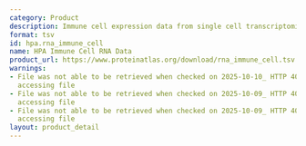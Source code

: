 ```yaml
---
category: Product
description: Immune cell expression data from single cell transcriptomics studies
format: tsv
id: hpa.rna_immune_cell
name: HPA Immune Cell RNA Data
product_url: https://www.proteinatlas.org/download/rna_immune_cell.tsv.zip
warnings:
- File was not able to be retrieved when checked on 2025-10-10_ HTTP 403 error when
  accessing file
- File was not able to be retrieved when checked on 2025-10-09_ HTTP 403 error when
  accessing file
- File was not able to be retrieved when checked on 2025-10-09_ HTTP 404 error when
  accessing file
layout: product_detail
---
```


